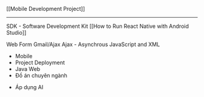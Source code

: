 [[Mobile Development Project]]

---

SDK - Software Development Kit
[[How to Run React Native with Android Studio]]


Web Form
Gmail/Ajax
Ajax - Asynchrous JavaScript and XML

- Mobile
- Project Deployment
- Java Web
- Đồ án chuyên ngành
+ Áp dụng AI

